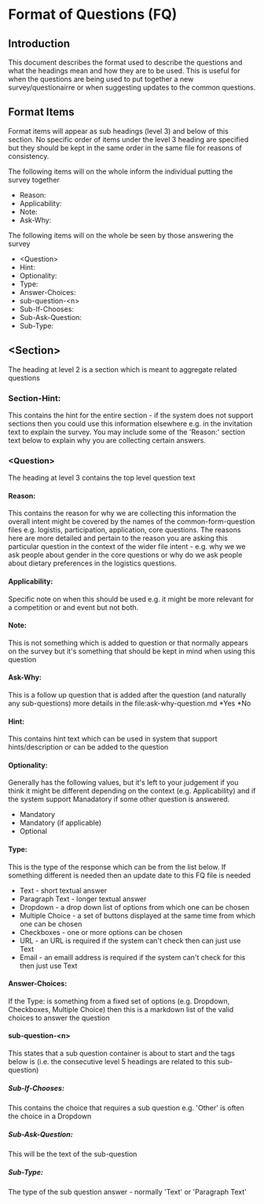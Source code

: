 # Format of Questions (FQ)

## Introduction
This document describes the format used to describe the questions and what the headings mean and how they are to be used. This is useful for when the questions are being used to put together a new survey/questionairre or when suggesting updates to the common questions.


## Format Items 
Format items will appear as sub headings (level 3) and below of this section. No specific order of items under the level 3 heading are specified but they should be kept in the same order in the same file for reasons of consistency.

The following items will on the whole inform the individual putting the survey together

* Reason:
* Applicability:
* Note:
* Ask-Why:

The following items will on the whole be seen by those answering the survey

* \<Question\>
* Hint:
* Optionality:
* Type:
* Answer-Choices:
* sub-question-\<n\>
* Sub-If-Chooses:
* Sub-Ask-Question:
* Sub-Type:

## \<Section\>
The heading at level 2 is a section which is meant to aggregate related questions

### Section-Hint:
This contains the hint for the entire section - if the system does not support sections then you could use this information elsewhere e.g. in the invitation text to explain the survey. You may include some of the 'Reason:' section text below to explain why you are collecting certain answers.


### \<Question\>
The heading at level 3 contains the top level question text

#### Reason:
This contains the reason for why we are collecting this information the overall intent might be covered by the names of the common-form-question files e.g. logistis, participation, application, core questions. The reasons here are more detailed and pertain to the reason you are asking this particular question in the context of the wider file intent - e.g. why we we ask people about gender in the core questions or why do we ask people about dietary preferences in the logistics questions.

#### Applicability:
Specific note on when this should be used e.g. it might be more relevant for a competition or and event but not both.

#### Note: 
This is not something which is added to question or that normally appears on the survey but it's something that should be kept in mind when using this question

#### Ask-Why:
This is a follow up question that is added after the question (and naturally any sub-questions) more details in the file:ask-why-question.md
*Yes
*No

#### Hint:
This contains hint text which can be used in system that support hints/description or can be added to the question

#### Optionality:
Generally has the following values, but it's left to your judgement if you think it might be different depending on the context (e.g. Applicability) and if the system support Manadatory if some other question is answered.

* Mandatory
* Mandatory (if applicable)
* Optional

#### Type:
This is the type of the response which can be from the list below. If something different is needed then an update date to this FQ file is needed
* Text - short textual answer 
* Paragraph Text - longer textual answer
* Dropdown - a drop down list of options from which one can be chosen
* Multiple Choice - a set of buttons displayed at the same time from which one can be chosen
* Checkboxes - one or more options can be chosen
* URL - an URL is required if the system can't check then can just use Text
* Email - an emaill address is required if the system can't check for this then just use Text 

#### Answer-Choices:
If the Type: is something from a fixed set of options (e.g. Dropdown, Checkboxes, Multiple Choice) then this is a markdown list of the valid choices to answer the question

#### sub-question-\<n\>
This states that a sub question container is about to start and the tags below is (i.e. the consecutive level 5 headings are related to this sub-question)

##### Sub-If-Chooses:
This contains the choice that requires a sub question e.g. 'Other' is often the choice in a Dropdown

##### Sub-Ask-Question:
This will be the text of the sub-question

##### Sub-Type:
The type of the sub question answer - normally 'Text' or 'Paragraph Text'


